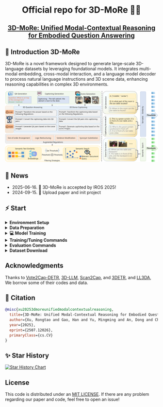 <div align= "center">
    <h1> Official repo for 3D-MoRe 🐱‍💻</h1>
</div>

<div align="center">
    <h2> <a href="/">3D-MoRe: Unified Modal-Contextual Reasoning for Embodied Question Answering</a></h2>

</div>


## 📑 Introduction 3D-MoRe

3D-MoRe is a novel framework designed to generate large-scale 3D-language datasets by leveraging foundational models. It integrates multi-modal embedding, cross-modal interaction, and a language model decoder to process natural language instructions and 3D scene data, enhancing reasoning capabilities in complex 3D environments.

![pipeline.png](assets/pipeline.png)



## 🚩 News
- 2025-06-16. 🎉 3D-MoRe is accepted by IROS 2025!
- 2024-09-15. 📣 Upload paper and init project

## ⚡ Start

<details>
  <summary><b>Environment Setup</b></summary>

1. **Install Dependencies**  
   - Python 3.8.16 + CUDA 11.6
   - Core packages: `h5py scipy cython 'trimesh<2.35.40' 'networkx<2.3' 'torch=1.13.1+cu116' 'transformers>=4.37.0'`
   - Build extensions:
     ```bash
     cd third_party/pointnet2 && python setup.py install
     cd utils && python cython_compile.py build_ext --inplace
     ```

2. **Download BERT Embeddings**  
   Get weights from [HuggingFace](https://huggingface.co/CH3COOK/bert-base-embedding) to `./bert-base-embedding`

</details>

<details>
  <summary><b>Data Preparation</b></summary>

1. **ScanNet 3D Data**  
   - Download preprocessed data: [scannet_data.zip](https://huggingface.co/CH3COOK/LL3DA-weight-release/blob/main/scannet_data.zip)  

2. **Language Annotations**  
   - Required datasets:  
     - ScanRefer: [Source](https://github.com/daveredrum/ScanRefer)  
     - Nr3D: [Official](https://referit3d.github.io/#dataset) + [Preprocessing](https://github.com/ch3cook-fdu/Vote2Cap-DETR/blob/master/data/parse_nr3d.py)  
     - ScanQA: [Guide](https://github.com/ATR-DBI/ScanQA/blob/main/docs/dataset.md)  
     - 3D-LLM: [Directory](./data/3D_LLM) + [Script](./data/3D_LLM/pre-process-3D-LLM.py)  
   - Folder structure:
     ```
     ./data/{ScanRefer,Nr3D,ScanQA,3D_LLM}/
       └── {dataset-specific}.json
     ```

3. **Pre-trained LLM Weights (Optional)**  
   Download `opt-1.3b` from HuggingFace to `./facebook/opt-1.3b` (include `config.json`, `pytorch_model.bin` etc.)

</details>

<details>
<summary><b>💻 Model Training</b></summary>


Reproduce paper results with `scripts`:
```bash
bash scripts/opt-1.3b/train.generalist.sh
```
</details>

<details>
  <summary><b>Training/Tuning Commands</b></summary>

- **Generalist Training**  
  ```bash
  bash scripts/opt-1.3b/train.generalist.sh  # Weights on [HuggingFace](https://huggingface.co/CH3COOK/LL3DA-weight-release)
  ```
- **Task-specific Tuning**  
  ```bash
  # ScanQA QA / ScanRefer&Nr3D Captioning / Open-vocab Detection
  bash scripts/opt-1.3b/tuning.{scanqa,scanrefer,nr3d,ovdet}.sh
  ```
</details>

<details>
  <summary><b>Evaluation Commands</b></summary>

```bash
# Generalist / ScanQA / ScanRefer&Nr3D
bash scripts/opt-1.3b/eval.{generalist,scanqa,scanrefer,nr3d}.sh
```

</details>

<details>
<summary><b>Dataset Download</b></summary>

[Dataset Download](https://drive.google.com/drive/folders/19WK7oy3kJtbEHhQFSDXVySfvKA_ifsAG?usp=drive_link)
</details>

## Acknowledgments

Thanks to [Vote2Cap-DETR](https://github.com/ch3cook-fdu/Vote2Cap-DETR), [3D-LLM](https://github.com/UMass-Foundation-Model/3D-LLM), [Scan2Cap](https://github.com/daveredrum/Scan2Cap), and [3DETR](https://github.com/facebookresearch/3detr), and [LL3DA](https://ll3da.github.io/), We borrow some of their codes and data.


## 📖 Citation
```bibtex
@misc{xu20253dmoreunifiedmodalcontextualreasoning,
  title={3D-MoRe: Unified Modal-Contextual Reasoning for Embodied Question Answering}, 
  author={Xu, Rongtao and Gao, Han and Yu, Mingming and An, Dong and Chen, Shunpeng and Wang, Changwei and Guo, Li and Liang, Xiaodan and Xu, Shibiao},
  year={2025},
  eprint={2507.12026},
  primaryClass={cs.CV}
}
```

## ✨ Star History

[![Star History Chart](https://api.star-history.com/svg?repos=gaohan-cmd/3D-MoRe&type=Date)](https://star-history.com/#gaohan-cmd/3D-MoRe&Date)
## License

This code is distributed under an [MIT LICENSE](LICENSE). If there are any problem regarding our paper and code, feel free to open an issue!
